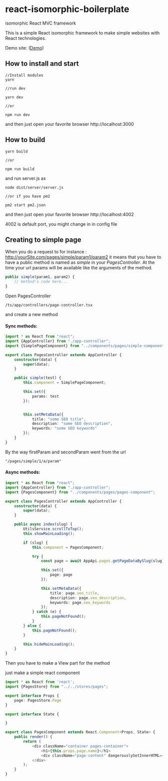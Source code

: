 # react-isomorphic-boilerplate
isomorphic React MVC framework

This is a simple React isomorphic framework to make simple websites with React technologies.

Demo site: ([Demo](http://isomorph-react.egorov.pw/))

## How to install and start

```
//Install modules
yarn 

//run dev

yarn dev

//or

npm run dev
```
and then just open your favorite browser 
http://localhost:3000

## How to build

```
yarn build

//or 

npm run build
```

and run server.js as

```
node dist/server/server.js

//or if you have pm2

pm2 start pm2.json
```

and then just open your favorite browser 
http://localhost:4002

4002 is default port, you might change in in config file

## Creating to simple page

When you do a request to for instance : http://yourSite.com/pages/simple/param1/param2
it means that you have to have a public method is named as *simple* in your *PagesController*.
At the time your url params will be available like the arguments of the method.

```typescript
public simple(param1, param2) {
	// method's code here...
}
```

Open PagesController
```
/ts/app/controllers/page-controller.tsx 
```
and create a new method

#### Sync methods:

```typescript
import * as React from "react";
import {AppController} from "./app-controller";
import {SimplePageComponent} from "../components/pages/simple-component";

export class PagesController extends AppController {
	constructor(data) {
		super(data);
	}

	public simple(test) {
		this.component = SimplePageComponent;

		this.set({
			params: test
		});


		this.setMetaData({
			title: "some SEO title",
			description: "some SEO description",
			keywords: "some SEO keywords"
		});
	}
}

```
By the way firstParam and secondParam went from the url 
```
"/pages/simple/1/a/param"
``` 

#### Async methods:

```typescript
import * as React from "react";
import {AppController} from "./app-controller";
import {PagesComponent} from "../components/pages/pages-component";

export class PagesController extends AppController {
	constructor(data) {
		super(data);
	}

	public async index(slug) {
		UtilsService.scrollToTop();
		this.showMainLoading();

		if (slug) {
			this.component = PagesComponent;

			try {
				const page = await AppApi.pages.getPageDataBySlug(slug);

				this.set({
					page: page
				});

				this.setMetaData({
					title: page.seo_title,
					description: page.seo_description,
					keywords: page.seo_keywords
				});
			} catch (e) {
				this.pageNotFound();
			}
		} else {
			this.pageNotFound();
		}

		this.hideMainLoading();
	}
}
```
Then you have to make a View part for the method 

just make a simple react component

```typescript
import * as React from 'react';
import {PagesStore} from "../../stores/pages";

export interface Props {
	page: PagesStore.Page
}

export interface State {

}

export class PagesComponent extends React.Component<Props, State> {
	public render() {
		return (
			<div className="container pages-container">
				<h1>{this.props.page.name}</h1>
				<div className="page-content" dangerouslySetInnerHTML={{__html: this.props.page.content}}></div>
			</div>
		);
	}
}
```